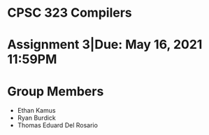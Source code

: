 # CPSC 323 Compilers
# Assignment 3|Due: May 16, 2021 11:59PM

# Group Members
* Ethan Kamus
* Ryan Burdick
* Thomas Eduard Del Rosario

